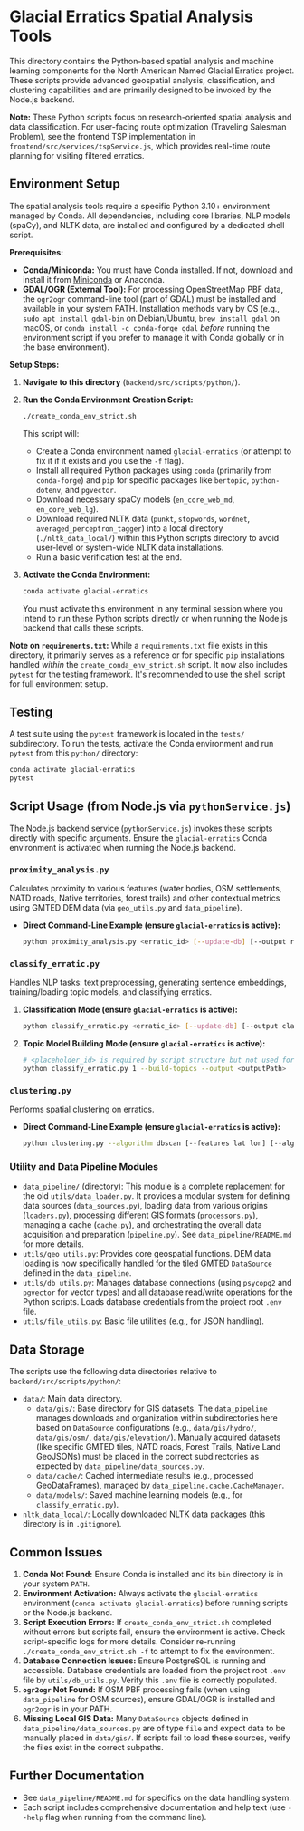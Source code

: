 # Glacial Erratics Spatial Analysis Tools

This directory contains the Python-based spatial analysis and machine learning components for the North American Named Glacial Erratics project. These scripts provide advanced geospatial analysis, classification, and clustering capabilities and are primarily designed to be invoked by the Node.js backend.

**Note:** These Python scripts focus on research-oriented spatial analysis and data classification. For user-facing route optimization (Traveling Salesman Problem), see the frontend TSP implementation in `frontend/src/services/tspService.js`, which provides real-time route planning for visiting filtered erratics.

## Environment Setup

The spatial analysis tools require a specific Python 3.10+ environment managed by Conda. All dependencies, including core libraries, NLP models (spaCy), and NLTK data, are installed and configured by a dedicated shell script.

**Prerequisites:**
-   **Conda/Miniconda:** You must have Conda installed. If not, download and install it from [Miniconda](https://docs.conda.io/en/latest/miniconda.html) or Anaconda.
-   **GDAL/OGR (External Tool):** For processing OpenStreetMap PBF data, the `ogr2ogr` command-line tool (part of GDAL) must be installed and available in your system PATH. Installation methods vary by OS (e.g., `sudo apt install gdal-bin` on Debian/Ubuntu, `brew install gdal` on macOS, or `conda install -c conda-forge gdal` *before* running the environment script if you prefer to manage it with Conda globally or in the base environment).

**Setup Steps:**

1.  **Navigate to this directory** (`backend/src/scripts/python/`).
2.  **Run the Conda Environment Creation Script:**
    ```bash
    ./create_conda_env_strict.sh
    ```
    This script will:
    *   Create a Conda environment named `glacial-erratics` (or attempt to fix it if it exists and you use the `-f` flag).
    *   Install all required Python packages using `conda` (primarily from `conda-forge`) and `pip` for specific packages like `bertopic`, `python-dotenv`, and `pgvector`.
    *   Download necessary spaCy models (`en_core_web_md`, `en_core_web_lg`).
    *   Download required NLTK data (`punkt`, `stopwords`, `wordnet`, `averaged_perceptron_tagger`) into a local directory (`./nltk_data_local/`) within this Python scripts directory to avoid user-level or system-wide NLTK data installations.
    *   Run a basic verification test at the end.

3.  **Activate the Conda Environment:**
    ```bash
    conda activate glacial-erratics
    ```
    You must activate this environment in any terminal session where you intend to run these Python scripts directly or when running the Node.js backend that calls these scripts.

**Note on `requirements.txt`:**
While a `requirements.txt` file exists in this directory, it primarily serves as a reference or for specific `pip` installations handled *within* the `create_conda_env_strict.sh` script. It now also includes `pytest` for the testing framework. It's recommended to use the shell script for full environment setup.

## Testing
A test suite using the `pytest` framework is located in the `tests/` subdirectory. To run the tests, activate the Conda environment and run `pytest` from this `python/` directory:

```bash
conda activate glacial-erratics
pytest
```

## Script Usage (from Node.js via `pythonService.js`)

The Node.js backend service (`pythonService.js`) invokes these scripts directly with specific arguments. Ensure the `glacial-erratics` Conda environment is activated when running the Node.js backend.

### `proximity_analysis.py`
Calculates proximity to various features (water bodies, OSM settlements, NATD roads, Native territories, forest trails) and other contextual metrics using GMTED DEM data (via `geo_utils.py` and `data_pipeline`).
-   **Direct Command-Line Example (ensure `glacial-erratics` is active):**
    ```bash
    python proximity_analysis.py <erratic_id> [--update-db] [--output results.json]
    ```

### `classify_erratic.py`
Handles NLP tasks: text preprocessing, generating sentence embeddings, training/loading topic models, and classifying erratics.

1.  **Classification Mode (ensure `glacial-erratics` is active):**
    ```bash
    python classify_erratic.py <erratic_id> [--update-db] [--output classification.json]
    ```

2.  **Topic Model Building Mode (ensure `glacial-erratics` is active):**
    ```bash
    # <placeholder_id> is required by script structure but not used for building.
    python classify_erratic.py 1 --build-topics --output <outputPath>
    ```

### `clustering.py`
Performs spatial clustering on erratics.
-   **Direct Command-Line Example (ensure `glacial-erratics` is active):**
    ```bash
    python clustering.py --algorithm dbscan [--features lat lon] [--algo_params '{"eps":0.5}'] [--output results.json]
    ```

### Utility and Data Pipeline Modules
-   `data_pipeline/` (directory): This module is a complete replacement for the old `utils/data_loader.py`. It provides a modular system for defining data sources (`data_sources.py`), loading data from various origins (`loaders.py`), processing different GIS formats (`processors.py`), managing a cache (`cache.py`), and orchestrating the overall data acquisition and preparation (`pipeline.py`). See `data_pipeline/README.md` for more details.
-   `utils/geo_utils.py`: Provides core geospatial functions. DEM data loading is now specifically handled for the tiled GMTED `DataSource` defined in the `data_pipeline`.
-   `utils/db_utils.py`: Manages database connections (using `psycopg2` and `pgvector` for vector types) and all database read/write operations for the Python scripts. Loads database credentials from the project root `.env` file.
-   `utils/file_utils.py`: Basic file utilities (e.g., for JSON handling).

## Data Storage

The scripts use the following data directories relative to `backend/src/scripts/python/`:

- `data/`: Main data directory.
    - `data/gis/`: Base directory for GIS datasets. The `data_pipeline` manages downloads and organization within subdirectories here based on `DataSource` configurations (e.g., `data/gis/hydro/`, `data/gis/osm/`, `data/gis/elevation/`). Manually acquired datasets (like specific GMTED tiles, NATD roads, Forest Trails, Native Land GeoJSONs) must be placed in the correct subdirectories as expected by `data_pipeline/data_sources.py`.
    - `data/cache/`: Cached intermediate results (e.g., processed GeoDataFrames), managed by `data_pipeline.cache.CacheManager`.
    - `data/models/`: Saved machine learning models (e.g., for `classify_erratic.py`).
- `nltk_data_local/`: Locally downloaded NLTK data packages (this directory is in `.gitignore`).

## Common Issues

1.  **Conda Not Found:** Ensure Conda is installed and its `bin` directory is in your system `PATH`.
2.  **Environment Activation:** Always activate the `glacial-erratics` environment (`conda activate glacial-erratics`) before running scripts or the Node.js backend.
3.  **Script Execution Errors:** If `create_conda_env_strict.sh` completed without errors but scripts fail, ensure the environment is active. Check script-specific logs for more details. Consider re-running `./create_conda_env_strict.sh -f` to attempt to fix the environment.
4.  **Database Connection Issues:** Ensure PostgreSQL is running and accessible. Database credentials are loaded from the project root `.env` file by `utils/db_utils.py`. Verify this `.env` file is correctly populated.
5.  **`ogr2ogr` Not Found:** If OSM PBF processing fails (when using `data_pipeline` for OSM sources), ensure GDAL/OGR is installed and `ogr2ogr` is in your PATH.
6.  **Missing Local GIS Data:** Many `DataSource` objects defined in `data_pipeline/data_sources.py` are of type `file` and expect data to be manually placed in `data/gis/`. If scripts fail to load these sources, verify the files exist in the correct subpaths.

## Further Documentation

- See `data_pipeline/README.md` for specifics on the data handling system.
- Each script includes comprehensive documentation and help text (use `--help` flag when running from the command line). 